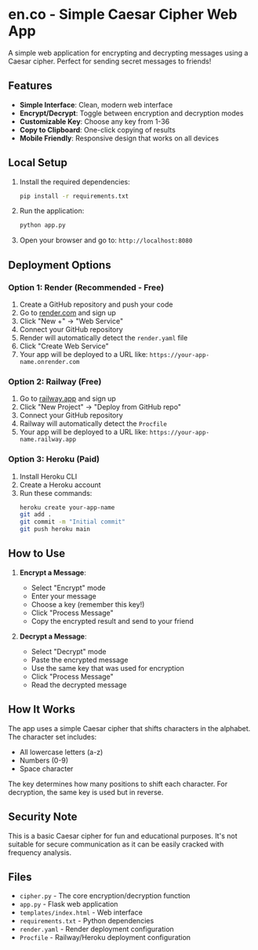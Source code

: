 # en.co - Simple Caesar Cipher Web App

A simple web application for encrypting and decrypting messages using a Caesar cipher. Perfect for sending secret messages to friends!

## Features

- **Simple Interface**: Clean, modern web interface
- **Encrypt/Decrypt**: Toggle between encryption and decryption modes
- **Customizable Key**: Choose any key from 1-36
- **Copy to Clipboard**: One-click copying of results
- **Mobile Friendly**: Responsive design that works on all devices

## Local Setup

1. Install the required dependencies:
   ```bash
   pip install -r requirements.txt
   ```

2. Run the application:
   ```bash
   python app.py
   ```

3. Open your browser and go to: `http://localhost:8080`

## Deployment Options

### Option 1: Render (Recommended - Free)

1. Create a GitHub repository and push your code
2. Go to [render.com](https://render.com) and sign up
3. Click "New +" → "Web Service"
4. Connect your GitHub repository
5. Render will automatically detect the `render.yaml` file
6. Click "Create Web Service"
7. Your app will be deployed to a URL like: `https://your-app-name.onrender.com`

### Option 2: Railway (Free)

1. Go to [railway.app](https://railway.app) and sign up
2. Click "New Project" → "Deploy from GitHub repo"
3. Connect your GitHub repository
4. Railway will automatically detect the `Procfile`
5. Your app will be deployed to a URL like: `https://your-app-name.railway.app`

### Option 3: Heroku (Paid)

1. Install Heroku CLI
2. Create a Heroku account
3. Run these commands:
   ```bash
   heroku create your-app-name
   git add .
   git commit -m "Initial commit"
   git push heroku main
   ```

## How to Use

1. **Encrypt a Message**:
   - Select "Encrypt" mode
   - Enter your message
   - Choose a key (remember this key!)
   - Click "Process Message"
   - Copy the encrypted result and send to your friend

2. **Decrypt a Message**:
   - Select "Decrypt" mode
   - Paste the encrypted message
   - Use the same key that was used for encryption
   - Click "Process Message"
   - Read the decrypted message

## How It Works

The app uses a simple Caesar cipher that shifts characters in the alphabet. The character set includes:
- All lowercase letters (a-z)
- Numbers (0-9)
- Space character

The key determines how many positions to shift each character. For decryption, the same key is used but in reverse.

## Security Note

This is a basic Caesar cipher for fun and educational purposes. It's not suitable for secure communication as it can be easily cracked with frequency analysis.

## Files

- `cipher.py` - The core encryption/decryption function
- `app.py` - Flask web application
- `templates/index.html` - Web interface
- `requirements.txt` - Python dependencies
- `render.yaml` - Render deployment configuration
- `Procfile` - Railway/Heroku deployment configuration 